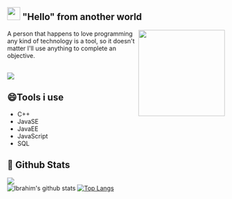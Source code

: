 ## <img src="https://user-images.githubusercontent.com/48138906/87844647-ada73c00-c8dc-11ea-96af-427f77038aca.gif" width='30px'> "Hello" from another world
<img align='right' src='https://media.giphy.com/media/bcKmIWkUMCjVm/giphy.gif' width='200"'>
A person that happens to love programming any kind of technology is a tool, so it doesn't matter I'll use anything to complete an objective. 
<br/><br/>

[<img src="https://img.shields.io/badge/linkedin-%230077B5.svg?&style=for-the-badge&logo=linkedin&logoColor=white" />](https://www.linkedin.com/in/ibrahim-jaber-82841a150/)


## 😄Tools i use
- C++
- JavaSE
- JavaEE
- JavaScript
- SQL



## 🤔 Github Stats
![](https://komarev.com/ghpvc/?username=nikunj3011&color=orange)<br/>
![Ibrahim's github stats](https://github-readme-stats.vercel.app/api?username=ibrajber99&show_icons=true&theme=vision-friendly-dark)
[![Top Langs](https://github-readme-stats.vercel.app/api/top-langs/?username=ibrajber99&layout=compact)](https://github.com/nikunj3011/)


